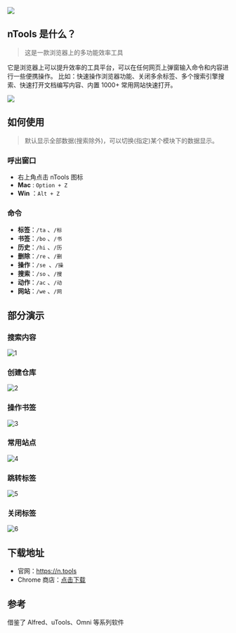 ![](./imgs/ntools.png)

## nTools 是什么？

> 这是一款浏览器上的多功能效率工具

它是浏览器上可以提升效率的工具平台，可以在任何网页上弹窗输入命令和内容进行一些便携操作。
比如：快速操作浏览器功能、关闭多余标签、多个搜索引擎搜索、快速打开文档编写内容、内置 1000+ 常用网站快速打开。

![](./imgs/x.png)

## 如何使用

> 默认显示全部数据(搜索除外)，可以切换(指定)某个模块下的数据显示。

### 呼出窗口

- 右上角点击 nTools 图标
- **Mac** : `Option + Z`
- **Win** ：`Alt + Z`

### 命令

- **标签**：`/ta` 、`/标`
- **书签**：`/bo` 、`/书`
- **历史**：`/hi` 、`/历`
- **删除**：`/re` 、`/删`
- **操作**：`/se `、`/操`
- **搜索**：`/so` 、`/搜`
- **动作**：`/ac` 、`/动`
- **网站**：`/we` 、`/网`

## 部分演示

### 搜索内容

![1](./imgs/1.png)

### 创建仓库

![2](./imgs/2.png)

### 操作书签

![3](./imgs/3.png)

### 常用站点

![4](./imgs/4.png)

### 跳转标签

![5](./imgs/5.png)

### 关闭标签

![6](./imgs/6.png)

## 下载地址

- 官网：https://n.tools
- Chrome 商店：[点击下载](https://chrome.google.com/webstore/detail/ntools-%E6%95%88%E7%8E%87%E5%B7%A5%E5%85%B7%E7%AE%B1/mlihpcccijmdmkejmmjinppkjhdkfpnd?hl=zh-CN)

## 参考

借鉴了 Alfred、uTools、Omni 等系列软件